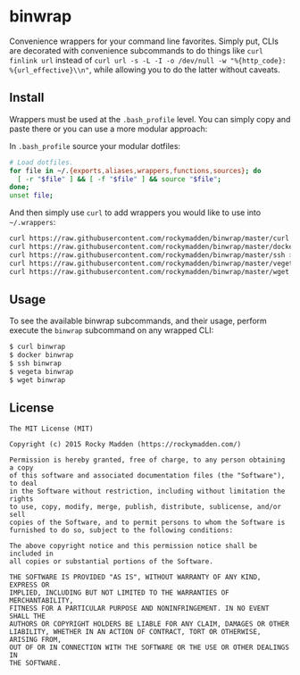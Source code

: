 # binwrap
Convenience wrappers for your command line favorites. Simply put, CLIs are decorated with
convenience subcommands to do things like `curl finlink url` instead of
`curl url -s -L -I -o /dev/null -w "%{http_code}: %{url_effective}\\n"`, while allowing you to do
the latter without caveats.

## Install
Wrappers must be used at the `.bash_profile` level. You can simply copy and paste there or you
can use a more modular approach:

In `.bash_profile` source your modular dotfiles:
```bash
# Load dotfiles.
for file in ~/.{exports,aliases,wrappers,functions,sources}; do
  [ -r "$file" ] && [ -f "$file" ] && source "$file";
done;
unset file;
```

And then simply use `curl` to add wrappers you would like to use into `~/.wrappers`:

```bash
curl https://raw.githubusercontent.com/rockymadden/binwrap/master/curl >> ~/.wrappers
curl https://raw.githubusercontent.com/rockymadden/binwrap/master/docker >> ~/.wrappers
curl https://raw.githubusercontent.com/rockymadden/binwrap/master/ssh >> ~/.wrappers
curl https://raw.githubusercontent.com/rockymadden/binwrap/master/vegeta >> ~/.wrappers
curl https://raw.githubusercontent.com/rockymadden/binwrap/master/wget >> ~/.wrappers
```

## Usage
To see the available binwrap subcommands, and their usage, perform execute the `binwrap` subcommand
on any wrapped CLI:
```bash
$ curl binwrap
$ docker binwrap
$ ssh binwrap
$ vegeta binwrap
$ wget binwrap
```

## License
```
The MIT License (MIT)

Copyright (c) 2015 Rocky Madden (https://rockymadden.com/)

Permission is hereby granted, free of charge, to any person obtaining a copy
of this software and associated documentation files (the "Software"), to deal
in the Software without restriction, including without limitation the rights
to use, copy, modify, merge, publish, distribute, sublicense, and/or sell
copies of the Software, and to permit persons to whom the Software is
furnished to do so, subject to the following conditions:

The above copyright notice and this permission notice shall be included in
all copies or substantial portions of the Software.

THE SOFTWARE IS PROVIDED "AS IS", WITHOUT WARRANTY OF ANY KIND, EXPRESS OR
IMPLIED, INCLUDING BUT NOT LIMITED TO THE WARRANTIES OF MERCHANTABILITY,
FITNESS FOR A PARTICULAR PURPOSE AND NONINFRINGEMENT. IN NO EVENT SHALL THE
AUTHORS OR COPYRIGHT HOLDERS BE LIABLE FOR ANY CLAIM, DAMAGES OR OTHER
LIABILITY, WHETHER IN AN ACTION OF CONTRACT, TORT OR OTHERWISE, ARISING FROM,
OUT OF OR IN CONNECTION WITH THE SOFTWARE OR THE USE OR OTHER DEALINGS IN
THE SOFTWARE.
```
